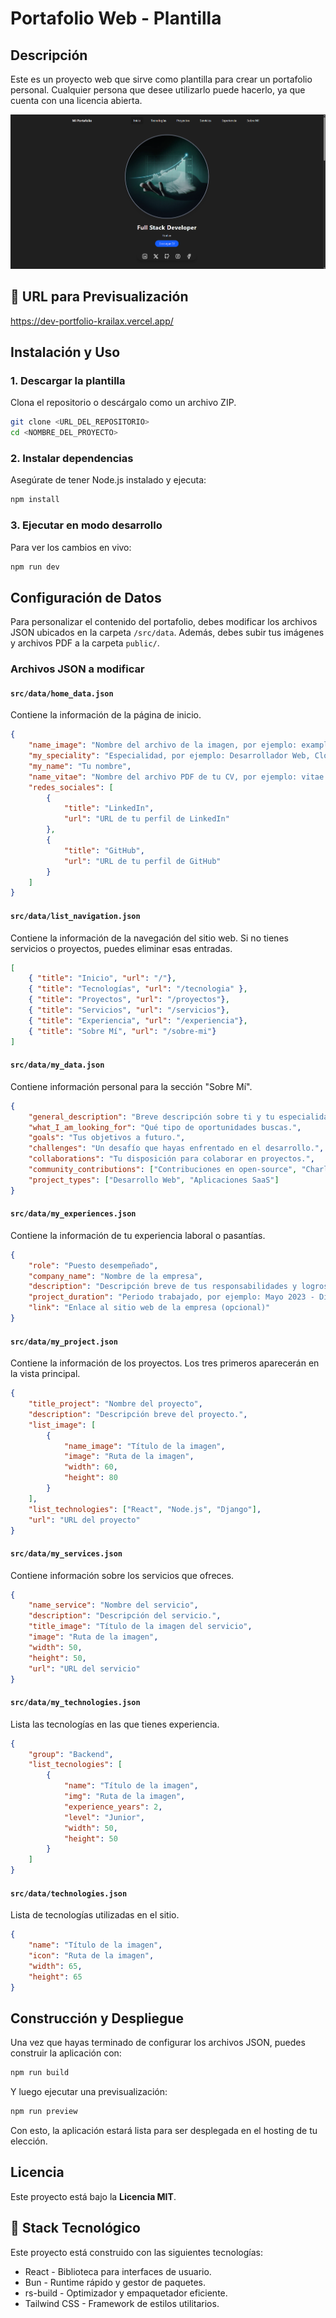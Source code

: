 # Portafolio Web - Plantilla

## Descripción
Este es un proyecto web que sirve como plantilla para crear un portafolio personal. Cualquier persona que desee utilizarlo puede hacerlo, ya que cuenta con una licencia abierta.

![alt text](image.png)


## 🔗 URL para Previsualización

https://dev-portfolio-krailax.vercel.app/


## Instalación y Uso

### 1. Descargar la plantilla
Clona el repositorio o descárgalo como un archivo ZIP.
```bash
git clone <URL_DEL_REPOSITORIO>
cd <NOMBRE_DEL_PROYECTO>
```

### 2. Instalar dependencias
Asegúrate de tener Node.js instalado y ejecuta:
```bash
npm install
```

### 3. Ejecutar en modo desarrollo
Para ver los cambios en vivo:
```bash
npm run dev
```

## Configuración de Datos
Para personalizar el contenido del portafolio, debes modificar los archivos JSON ubicados en la carpeta `/src/data`. Además, debes subir tus imágenes y archivos PDF a la carpeta `public/`.

### Archivos JSON a modificar

#### `src/data/home_data.json`
Contiene la información de la página de inicio.
```json
{
    "name_image": "Nombre del archivo de la imagen, por ejemplo: example.png",
    "my_speciality": "Especialidad, por ejemplo: Desarrollador Web, Cloud Developer, etc.",
    "my_name": "Tu nombre",
    "name_vitae": "Nombre del archivo PDF de tu CV, por ejemplo: vitae.pdf",
    "redes_sociales": [
        {
            "title": "LinkedIn",
            "url": "URL de tu perfil de LinkedIn"
        },
        {
            "title": "GitHub",
            "url": "URL de tu perfil de GitHub"
        }
    ]
}
```

#### `src/data/list_navigation.json`
Contiene la información de la navegación del sitio web. Si no tienes servicios o proyectos, puedes eliminar esas entradas.
```json
[
    { "title": "Inicio", "url": "/"},
    { "title": "Tecnologías", "url": "/tecnologia" },
    { "title": "Proyectos", "url": "/proyectos"},
    { "title": "Servicios", "url": "/servicios"},
    { "title": "Experiencia", "url": "/experiencia"},
    { "title": "Sobre Mí", "url": "/sobre-mi"}
]
```

#### `src/data/my_data.json`
Contiene información personal para la sección "Sobre Mí".
```json
{
    "general_description": "Breve descripción sobre ti y tu especialidad.",
    "what_I_am_looking_for": "Qué tipo de oportunidades buscas.",
    "goals": "Tus objetivos a futuro.",
    "challenges": "Un desafío que hayas enfrentado en el desarrollo.",
    "collaborations": "Tu disposición para colaborar en proyectos.",
    "community_contributions": ["Contribuciones en open-source", "Charlas en eventos de tecnología"],
    "project_types": ["Desarrollo Web", "Aplicaciones SaaS"]
}
```

#### `src/data/my_experiences.json`
Contiene la información de tu experiencia laboral o pasantías.
```json
{
    "role": "Puesto desempeñado",
    "company_name": "Nombre de la empresa",
    "description": "Descripción breve de tus responsabilidades y logros.",
    "project_duration": "Periodo trabajado, por ejemplo: Mayo 2023 - Diciembre 2023",
    "link": "Enlace al sitio web de la empresa (opcional)"
}
```

#### `src/data/my_project.json`
Contiene la información de los proyectos. Los tres primeros aparecerán en la vista principal.
```json
{
    "title_project": "Nombre del proyecto",
    "description": "Descripción breve del proyecto.",
    "list_image": [
        {
            "name_image": "Título de la imagen",
            "image": "Ruta de la imagen",
            "width": 60,
            "height": 80
        }
    ],
    "list_technologies": ["React", "Node.js", "Django"],
    "url": "URL del proyecto"
}
```

#### `src/data/my_services.json`
Contiene información sobre los servicios que ofreces.
```json
{
    "name_service": "Nombre del servicio",
    "description": "Descripción del servicio.",
    "title_image": "Título de la imagen del servicio",
    "image": "Ruta de la imagen",
    "width": 50,
    "height": 50,
    "url": "URL del servicio"
}
```

#### `src/data/my_technologies.json`
Lista las tecnologías en las que tienes experiencia.
```json
{
    "group": "Backend",
    "list_tecnologies": [
        {
            "name": "Título de la imagen",
            "img": "Ruta de la imagen",
            "experience_years": 2,
            "level": "Junior",
            "width": 50,
            "height": 50
        }
    ]
}
```

#### `src/data/technologies.json`
Lista de tecnologías utilizadas en el sitio.
```json
{
    "name": "Título de la imagen",
    "icon": "Ruta de la imagen",
    "width": 65,
    "height": 65
}
```

## Construcción y Despliegue
Una vez que hayas terminado de configurar los archivos JSON, puedes construir la aplicación con:
```bash
npm run build
```
Y luego ejecutar una previsualización:
```bash
npm run preview
```
Con esto, la aplicación estará lista para ser desplegada en el hosting de tu elección.


## Licencia
Este proyecto está bajo la **Licencia MIT**.

## 🚀 Stack Tecnológico
Este proyecto está construido con las siguientes tecnologías:

* React - Biblioteca para interfaces de usuario.
* Bun - Runtime rápido y gestor de paquetes.
* rs-build - Optimizador y empaquetador eficiente.
* Tailwind CSS - Framework de estilos utilitarios.
